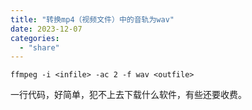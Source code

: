 ```yaml
---
title: "转换mp4（视频文件）中的音轨为wav"
date: 2023-12-07
categories: 
  - "share"
---
```


```
ffmpeg -i <infile> -ac 2 -f wav <outfile>
```

一行代码，好简单，犯不上去下载什么软件，有些还要收费。
